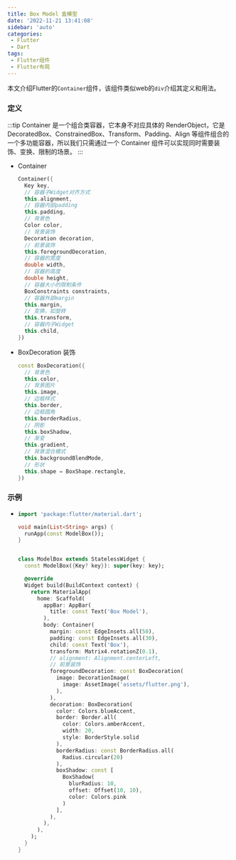 ```yaml
---
title: Box Model 盒模型
date: '2022-11-21 13:41:08'
sidebar: 'auto'
categories:
 - Flutter
 - Dart
tags:
 - Flutter组件
 - Flutter布局
---
```



本文介绍Flutter的`Container`组件，该组件类似web的`div`介绍其定义和用法。
<!-- more -->

### 定义
:::tip
Container 是一个组合类容器，它本身不对应具体的 RenderObject，它是 DecoratedBox、ConstrainedBox、Transform、Padding、Align 等组件组合的一个多功能容器，所以我们只需通过一个 Container 组件可以实现同时需要装饰、变换、限制的场景。
:::
  - Container
    ```dart
    Container({
      Key key,
      // 容器子Widget对齐方式
      this.alignment,
      // 容器内部padding
      this.padding,
      // 背景色
      Color color,
      // 背景装饰
      Decoration decoration,
      // 前景装饰
      this.foregroundDecoration,
      // 容器的宽度
      double width,
      // 容器的高度
      double height,
      // 容器大小的限制条件
      BoxConstraints constraints,
      // 容器外部margin
      this.margin,
      // 变换，如旋转
      this.transform,
      // 容器内子Widget
      this.child,
    })
    ```

  - BoxDecoration 装饰
    ```dart
    const BoxDecoration({
      // 背景色
      this.color,
      // 背景图片
      this.image,
      // 边框样式
      this.border,
      // 边框圆角
      this.borderRadius,
      // 阴影
      this.boxShadow,
      // 渐变
      this.gradient,
      // 背景混合模式
      this.backgroundBlendMode,
      // 形状
      this.shape = BoxShape.rectangle,
    })
    ```

### 示例
  - ```dart
    import 'package:flutter/material.dart';

    void main(List<String> args) {
      runApp(const ModelBox());
    }


    class ModelBox extends StatelessWidget {
      const ModelBox({Key? key}): super(key: key);

      @override
      Widget build(BuildContext context) {
        return MaterialApp(
          home: Scaffold(
            appBar: AppBar(
              title: const Text('Box Model'),
            ),
            body: Container(
              margin: const EdgeInsets.all(50),
              padding: const EdgeInsets.all(30),
              child: const Text('Box'),
              transform: Matrix4.rotationZ(0.1),
              // alignment: Alignment.centerLeft,
              // 前景装饰
              foregroundDecoration: const BoxDecoration(
                image: DecorationImage(
                  image: AssetImage('assets/flutter.png'),
                ),
              ),
              decoration: BoxDecoration(
                color: Colors.blueAccent,
                border: Border.all(
                  color: Colors.amberAccent,
                  width: 20,
                  style: BorderStyle.solid
                ),
                borderRadius: const BorderRadius.all(
                  Radius.circular(20)
                ),
                boxShadow: const [
                  BoxShadow(
                    blurRadius: 10,
                    offset: Offset(10, 10),
                    color: Colors.pink
                  )
                ],
              ),
            ),
          ),
        );
      }
    }
    ```